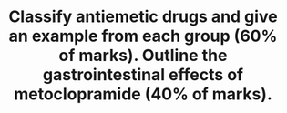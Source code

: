 ---
title: "Classify antiemetic drugs and give an example from each group (60% of marks). Outline the gastrointestinal effects of metoclopramide (40% of marks)."
entityType: SAQ
exam: PEX
college: CICM
year: 2012
sitting: A
question: 23
passRate: 40
EC_expectedDomains:
- "Essentially it was expected that candidates mention the classifications of Anticholinergics, Antihistamines, Anti 5HT, Antidopaminergics (benzamides, butyrophenones, phenothiazines), Steroids and other agents with known antiemetic activity (e.g. propofol, benzodiazepines, etc)."
- "In relation to metoclopramide it was expected that candidates would mention that it lowers pressure threshold for occurrence of intestinal peristaltic reflex, reduces intestinal muscle fatigue, enhances frequency and amplitude of longitudinal muscle contraction, coordinates gastric, pyloric and duodenal activity to improve GI motility, mechanism of action appears to depend on intramural cholinergic neuron, acts primarily by augmenting release of ACh and perhaps by inhibition of 5-HT release, increases lower oesophageal sphincter pressure, relaxes the pyloric sphincter and antagonize the inhibitory neurotransmitter, dopamine."
EC_extraCredit:
- "Candidates who performed well had a good depth and breadth of knowledge as well as sufficient integration of knowledge to be able to classify and understand the basis to the various classifications."
EC_errorsCommon:
- "Antiemetics, as a topic has been frequently asked, in various formats in the past."
---